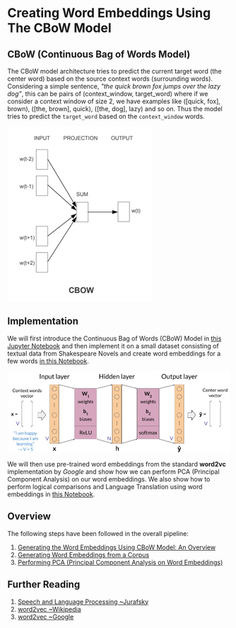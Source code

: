 # Creating Word Embeddings Using The CBoW Model

## CBoW (Continuous Bag of Words Model)
The CBoW model architecture tries to predict the current target word (the center word) based on 
the source context words (surrounding words). Considering a simple sentence, 
_"the quick brown fox jumps over the lazy dog”_, this can be pairs of 
(context_window, target_word) where if we consider a context window of size 2, 
we have examples like ([quick, fox], brown), ([the, brown], quick), ([the, dog], lazy) and so on. 
Thus the model tries to predict the `target_word` based on the `context_window` words.

![model](assets/model.png)

## Implementation 

We will first introduce the Continuous Bag of Words (CBoW) Model in 
[this Jupyter Notebook](word-embeddings-pipeline/word-embeddings-full-pipeline.ipynb)
and then implement it on a small dataset consisting of textual data from Shakespeare
Novels and create word embeddings for a few words
[in this Notebook](generating-word-embeddings/generating-word-embeddings.ipynb).

![model-architecture](assets/cbow_model_architecture.png)

We will then use pre-trained word embeddings from the standard 
__word2vc__ implementation by _Google_ and show how we can perform PCA (Principal 
Component Analysis) on our word embeddings. We also show how to perform logical 
comparisons and Language Translation using word embeddings in 
[this Notebook](using-pretrained-word-embeddings/using-pre-trained-word-embeddings.ipynb).

## Overview

The following steps have been followed in the overall pipeline:
1. [Generating the Word Embeddings Using CBoW Model: An Overview](word-embeddings-pipeline/word-embeddings-full-pipeline.ipynb)
1. [Generating Word Embeddings from a Corpus](generating-word-embeddings/generating-word-embeddings.ipynb)
1. [Performing PCA (Principal Component Analysis on Word Embeddings)](using-pretrained-word-embeddings/using-pre-trained-word-embeddings.ipynb)

## Further Reading
1. [Speech and Language Processing ~Jurafsky](https://web.stanford.edu/~jurafsky/slp3/)
1. [word2vec ~Wikipedia](https://en.wikipedia.org/wiki/Word2vec)
1. [word2vec ~Google](https://code.google.com/archive/p/word2vec/)
